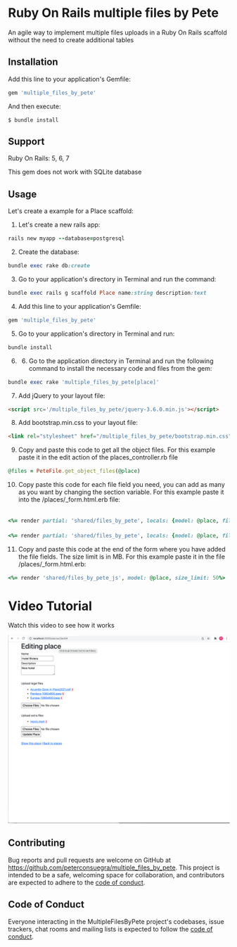 # Ruby On Rails multiple files by Pete

An agile way to implement multiple files uploads in a Ruby On Rails scaffold without the need to create additional tables


## Installation

Add this line to your application's Gemfile:

```ruby
gem 'multiple_files_by_pete'
```

And then execute:

    $ bundle install

## Support

Ruby On Rails: 5, 6, 7

This gem does not work with SQLite database

## Usage
Let's create a example for a Place scaffold:

1. Let's create a new rails app:

```ruby
rails new myapp --database=postgresql
```

2. Create the database:

```ruby
bundle exec rake db:create
```

3. Go to your application's directory in Terminal and run the command:

```ruby
bundle exec rails g scaffold Place name:string description:text
```

4. Add this line to your application's Gemfile:

```ruby
gem 'multiple_files_by_pete'
```

5. Go to your application's directory in Terminal and run:

```ruby
bundle install
```

6. 6. Go to the application directory in Terminal and run the following command to install the necessary code and files from the gem:

```ruby
bundle exec rake 'multiple_files_by_pete[place]'
```

7. Add jQuery to your layout file:

```html
<script src='/multiple_files_by_pete/jquery-3.6.0.min.js'></script>
```

8. Add bootstrap.min.css to your layout file:

```html
<link rel="stylesheet" href="/multiple_files_by_pete/bootstrap.min.css">
```

9. Copy and paste this code to get all the object files. For this example paste it in the edit action of the places_controller.rb file

```ruby
@files = PeteFile.get_object_files(@place)
```

10. Copy paste this code for each file field you need, you can add as many as you want by changing the section variable. For this example paste it into the /places/_form.html.erb file:

```ruby

<%= render partial: 'shared/files_by_pete', locals: {model: @place, files: @files, section: 'legal_files' ,label: 'Upload legal files'}  %>

<%= render partial: 'shared/files_by_pete', locals: {model: @place, files: @files, section: 'extra_files' ,label: 'Upload extra files'}  %>

```

11. Copy and paste this code at the end of the form where you have added the file fields. The size limit is in MB. For this example paste it in the file /places/_form.html.erb:

```ruby
<%= render 'shared/files_by_pete_js', model: @place, size_limit: 50%>
```

Video Tutorial
===============

Watch this video to see how it works

[![IMAGE ALT TEXT HERE](https://raw.githubusercontent.com/peterconsuegra/multiple_files_by_pete/master/templates/multiple_files_by_pete.png)](https://www.youtube.com/watch?v=Oy5W9dalN9M)



## Contributing

Bug reports and pull requests are welcome on GitHub at https://github.com/peterconsuegra/multiple_files_by_pete. This project is intended to be a safe, welcoming space for collaboration, and contributors are expected to adhere to the [code of conduct](https://github.com/peterconsuegra/multiple_files_by_pete/blob/master/CODE_OF_CONDUCT.md).

## Code of Conduct

Everyone interacting in the MultipleFilesByPete project's codebases, issue trackers, chat rooms and mailing lists is expected to follow the [code of conduct](https://github.com/peterconsuegra/multiple_files_by_pete/blob/master/CODE_OF_CONDUCT.md).
